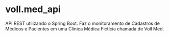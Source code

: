 # voll.med_api
API REST utilizando o Spring Boot. Faz o monitoramento de Cadastros de Médicos e Pacientes em uma Clinica Médica Fictícia chamada de Voll Med.
